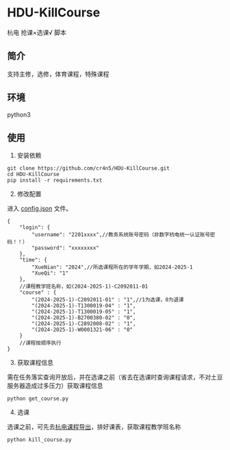 # HDU-KillCourse
杭电 抢课×选课√  脚本

## 简介

支持主修，选修，体育课程，特殊课程

## 环境

python3

## 使用

1. 安装依赖

```shell
git clone https://github.com/cr4n5/HDU-KillCourse.git
cd HDU-KillCourse
pip install -r requirements.txt
```

2. 修改配置

进入 [config.json](./config.json) 文件。

```
{
    "login": {
        "username": "2201xxxx",//教务系统账号密码（非数字杭电统一认证账号密码！！）
        "password": "xxxxxxxx"
    },
    "time": {
        "XueNian": "2024",//所选课程所在的学年学期，如2024-2025-1
        "XueQi": "1"
    },
    //课程教学班名称，如(2024-2025-1)-C2092011-01
    "course" : {
        "(2024-2025-1)-C2092011-01" : "1",//1为选课，0为退课
        "(2024-2025-1)-T1300019-04" : "1",
        "(2024-2025-1)-T1300019-05" : "1",
        "(2024-2025-1)-B2700380-02" : "0",
        "(2024-2025-1)-C2892008-02" : "1",
        "(2024-2025-1)-W0001321-06" : "0"
    }
    //课程按顺序执行
}
```

3. 获取课程信息

需在任务落实查询开放后，并在选课之前（省去在选课时查询课程请求，不对土豆服务器造成过多压力）获取课程信息

```shell
python get_course.py
```

4. 选课

选课之前，可先去<a href='https://github.com/cr4n5/HDU-course_list'>杭电课程导出</a>，排好课表，获取课程教学班名称

```shell
python kill_course.py
```
